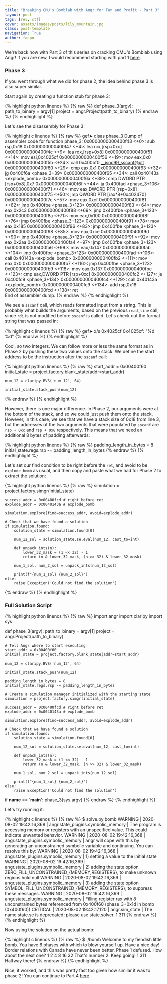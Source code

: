 ```yaml
---
title: "Breaking CMU's Bomblab with Angr for Fun and Profit - Part 3"
layout: post
tags: [rev, ctf]
cover: assets/images/posts/lily_mountain.jpg
class: post-template
navigation: True
author: fanpu
---
```


We're back now with Part 3 of this series on cracking CMU's Bomblab using Angr! If you are new, I would recommend starting with part 1 [here](breaking-cmu-bomblab-with-angr-for-fun-and-profit).

### Phase 3

If you went through what we did for phase 2, the idea behind phase 3 is also super similar.

Start again by creating a function stub for phase 3:

{% highlight python linenos %}
{% raw %}
def phase_3(argv):
    path_to_binary = argv[1]
    project = angr.Project(path_to_binary)
{% endraw %}
{% endhighlight %}

Let's see the disassembly for Phase 3:

{% highlight c linenos %}
{% raw %}
gef➤  disas phase_3
Dump of assembler code for function phase_3:
   0x0000000000400f43 <+0>:	sub    rsp,0x18
   0x0000000000400f47 <+4>:	lea    rcx,[rsp+0xc]
   0x0000000000400f4c <+9>:	lea    rdx,[rsp+0x8]
   0x0000000000400f51 <+14>:	mov    esi,0x4025cf
   0x0000000000400f56 <+19>:	mov    eax,0x0
   0x0000000000400f5b <+24>:	call   0x400bf0 <__isoc99_sscanf@plt>
   0x0000000000400f60 <+29>:	cmp    eax,0x1
   0x0000000000400f63 <+32>:	jg     0x400f6a <phase_3+39>
   0x0000000000400f65 <+34>:	call   0x40143a <explode_bomb>
   0x0000000000400f6a <+39>:	cmp    DWORD PTR [rsp+0x8],0x7
   0x0000000000400f6f <+44>:	ja     0x400fad <phase_3+106>
   0x0000000000400f71 <+46>:	mov    eax,DWORD PTR [rsp+0x8]
   0x0000000000400f75 <+50>:	jmp    QWORD PTR [rax*8+0x402470]
   0x0000000000400f7c <+57>:	mov    eax,0xcf
   0x0000000000400f81 <+62>:	jmp    0x400fbe <phase_3+123>
   0x0000000000400f83 <+64>:	mov    eax,0x2c3
   0x0000000000400f88 <+69>:	jmp    0x400fbe <phase_3+123>
   0x0000000000400f8a <+71>:	mov    eax,0x100
   0x0000000000400f8f <+76>:	jmp    0x400fbe <phase_3+123>
   0x0000000000400f91 <+78>:	mov    eax,0x185
   0x0000000000400f96 <+83>:	jmp    0x400fbe <phase_3+123>
   0x0000000000400f98 <+85>:	mov    eax,0xce
   0x0000000000400f9d <+90>:	jmp    0x400fbe <phase_3+123>
   0x0000000000400f9f <+92>:	mov    eax,0x2aa
   0x0000000000400fa4 <+97>:	jmp    0x400fbe <phase_3+123>
   0x0000000000400fa6 <+99>:	mov    eax,0x147
   0x0000000000400fab <+104>:	jmp    0x400fbe <phase_3+123>
   0x0000000000400fad <+106>:	call   0x40143a <explode_bomb>
   0x0000000000400fb2 <+111>:	mov    eax,0x0
   0x0000000000400fb7 <+116>:	jmp    0x400fbe <phase_3+123>
   0x0000000000400fb9 <+118>:	mov    eax,0x137
   0x0000000000400fbe <+123>:	cmp    eax,DWORD PTR [rsp+0xc]
   0x0000000000400fc2 <+127>:	je     0x400fc9 <phase_3+134>
   0x0000000000400fc4 <+129>:	call   0x40143a <explode_bomb>
   0x0000000000400fc9 <+134>:	add    rsp,0x18
   0x0000000000400fcd <+138>:	ret    
End of assembler dump.
{% endraw %}
{% endhighlight %}

We see a `sscanf` call, which reads formatted input from a string. This is probably what builds the arguments, based on the previous `read_line` call, since `rdi` is not modified before `sscanf` is called. Let's check out the format string that was passed in:

{% highlight c linenos %}
{% raw %}
gef➤  x/s 0x4025cf
0x4025cf:	"%d %d"
{% endraw %}
{% endhighlight %}

Cool, so two integers. We can follow more or less the same format as in Phase 2 by pushing these two values onto the stack. We define the start address to be the instruction after the `sscanf` call:

{% highlight python linenos %}
{% raw %}
    start_addr = 0x00400f60
    initial_state = project.factory.blank_state(addr=start_addr)

    num_12 = claripy.BVS('num_12', 64)

    initial_state.stack_push(num_12)
{% endraw %}
{% endhighlight %}

However, there is one major difference. In Phase 2, our arguments were at the bottom of the stack, and so we could just push them onto the stack. However, in this case, we see that we have a stack size of 0x18 from line 3, but the addresses of the two arguments that were populated by `sscanf` are `rsp + 0xc` and `rsp + 0x8` respectively. This means that we need an additional 8 bytes of padding afterwards:

{% highlight python linenos %}
{% raw %}
    padding_length_in_bytes = 8
    initial_state.regs.rsp -= padding_length_in_bytes
{% endraw %}
{% endhighlight %}

Let's set our find condition to be right before the `ret`, and avoid to be `explode_bomb` as usual, and then copy and paste what we had for Phase 2 to extract the solution:

{% highlight python linenos %}
{% raw %}
    simulation = project.factory.simgr(initial_state)

    success_addr = 0x00400fcd # right before ret
    explode_addr = 0x0040143a # explode_bomb

    simulation.explore(find=success_addr, avoid=explode_addr)

    # Check that we have found a solution
    if simulation.found:
        solution_state = simulation.found[0]

        num_12_sol = solution_state.se.eval(num_12, cast_to=int)

        def unpack_ints(n):
            lower_32_mask = (1 << 32) - 1
            return (n & lower_32_mask, (n >> 32) & lower_32_mask)

        num_1_sol, num_2_sol = unpack_ints(num_12_sol)

        print(f"{num_1_sol} {num_2_sol}")
    else:
        raise Exception('Could not find the solution')
{% endraw %}
{% endhighlight %}

### Full Solution Script


{% highlight python linenos %}
{% raw %}
import angr
import claripy
import sys

def phase_3(argv):
    path_to_binary = argv[1]
    project = angr.Project(path_to_binary)

    # Tell Angr where to start executing 
    start_addr = 0x00400f60
    initial_state = project.factory.blank_state(addr=start_addr)

    num_12 = claripy.BVS('num_12', 64)

    initial_state.stack_push(num_12)

    padding_length_in_bytes = 8
    initial_state.regs.rsp -= padding_length_in_bytes

    # Create a simulation manager initialized with the starting state
    simulation = project.factory.simgr(initial_state)

    success_addr = 0x00400fcd # right before ret
    explode_addr = 0x0040143a # explode_bomb

    simulation.explore(find=success_addr, avoid=explode_addr)

    # Check that we have found a solution
    if simulation.found:
        solution_state = simulation.found[0]

        num_12_sol = solution_state.se.eval(num_12, cast_to=int)

        def unpack_ints(n):
            lower_32_mask = (1 << 32) - 1
            return (n & lower_32_mask, (n >> 32) & lower_32_mask)

        num_1_sol, num_2_sol = unpack_ints(num_12_sol)

        print(f"{num_1_sol} {num_2_sol}")
    else:
        raise Exception('Could not find the solution')

if __name__ == '__main__':
    phase_3(sys.argv)
{% endraw %}
{% endhighlight %}

Let's try running it:

{% highlight c linenos %}
{% raw %}
$ solve.py bomb
WARNING | 2020-08-02 19:42:16,368 | angr.state_plugins.symbolic_memory | The program is accessing memory or registers with an unspecified value. This could indicate unwanted behavior.
WARNING | 2020-08-02 19:42:16,368 | angr.state_plugins.symbolic_memory | angr will cope with this by generating an unconstrained symbolic variable and continuing. You can resolve this by:
WARNING | 2020-08-02 19:42:16,368 | angr.state_plugins.symbolic_memory | 1) setting a value to the initial state
WARNING | 2020-08-02 19:42:16,369 | angr.state_plugins.symbolic_memory | 2) adding the state option ZERO_FILL_UNCONSTRAINED_{MEMORY,REGISTERS}, to make unknown regions hold null
WARNING | 2020-08-02 19:42:16,369 | angr.state_plugins.symbolic_memory | 3) adding the state option SYMBOL_FILL_UNCONSTRAINED_{MEMORY_REGISTERS}, to suppress these messages.
WARNING | 2020-08-02 19:42:16,369 | angr.state_plugins.symbolic_memory | Filling register rax with 8 unconstrained bytes referenced from 0x400f60 (phase_3+0x1d in bomb (0x400f60))
CRITICAL | 2020-08-02 19:42:17,120 | angr.sim_state | The name state.se is deprecated; please use state.solver.
1 311
{% endraw %}
{% endhighlight %}

Now using the solution on the actual bomb:

{% highlight c linenos %}
{% raw %}
$ ./bomb
Welcome to my fiendish little bomb. You have 6 phases with
which to blow yourself up. Have a nice day!
Border relations with Canada have never been better.
Phase 1 defused. How about the next one?
1 2 4 8 16 32
That's number 2.  Keep going!
1 311
Halfway there!
{% endraw %}
{% endhighlight %}

Nice, it worked, and this was pretty fast too given how similar it was to phase 2! You can continue to Part 4 [here](breaking-cmu-bomblab-with-angr-for-fun-and-profit-part-4)
